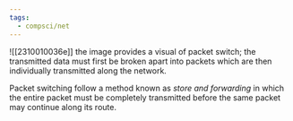 ```yaml
---
tags:
  - compsci/net
---
```


![[2310010036e]] the image provides a visual of packet switch; the transmitted data must first be broken apart into packets which are then individually transmitted along the network.

Packet switching follow a method known as *store and forwarding* in which the entire packet must be completely transmitted before the same packet may continue along its route.
